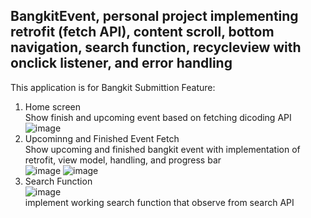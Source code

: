 ## BangkitEvent, personal project implementing retrofit (fetch API), content scroll, bottom navigation, search function, recycleview with onclick listener, and error handling

This application is for Bangkit Submittion
Feature:
1. Home screen   <br />
   Show finish and upcoming event based on fetching dicoding API   <br />
   ![image](https://github.com/user-attachments/assets/251e76ce-0e4d-4fa5-ad62-029910655337)   <br />
2. Upcominng and Finished Event Fetch   <br />
   Show upcoming and finished bangkit event with implementation of retrofit, view model, handling, and progress bar   <br />
   ![image](https://github.com/user-attachments/assets/be04a33e-9471-48d6-bcab-860332c3458e)
   ![image](https://github.com/user-attachments/assets/3b18a795-59fd-4671-a24c-189ef7078d98)  <br />
3. Search Function   <br />
   ![image](https://github.com/user-attachments/assets/9a102ca5-2d45-4997-b52a-3a0a5f5c669b)   <br />
   implement working search function that observe from search API   <br />


